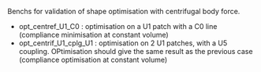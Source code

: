 Benchs for validation of shape optimisation with centrifugal body force.

 - opt_centref_U1_C0 : optimisation on a U1 patch with a C0 line (compliance minimisation at constant volume)
 - opt_centrif_U1_cplg_U1 : optimisation on 2 U1 patches, with a U5 coupling. OPtimisation should give the same result as the previous case (compliance optimisation at constant volume)
